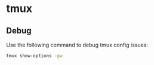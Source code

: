 # tmux

## Debug

Use the following command to debug tmux config issues:

```sh
tmux show-options -gw
```
